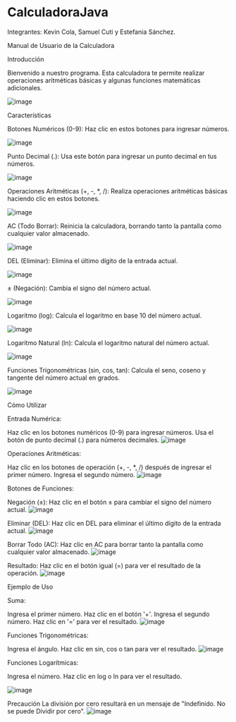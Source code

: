 # CalculadoraJava
Integrantes: Kevin Cola, Samuel Cuti y Estefania Sánchez.

Manual de Usuario de la Calculadora

Introducción

Bienvenido a nuestro programa. Esta calculadora te permite realizar operaciones aritméticas básicas y algunas funciones matemáticas adicionales.

![image](https://github.com/SamuelCU/CalculadoraJava/assets/150805852/f87317cc-dcbe-4112-a9e6-eb5c4baddcb1)


Características

Botones Numéricos (0-9): Haz clic en estos botones para ingresar números.

![image](https://github.com/SamuelCU/CalculadoraJava/assets/150805852/466885e0-8dfe-4d71-938b-f1b64b70ade4)


Punto Decimal (.): Usa este botón para ingresar un punto decimal en tus números.

![image](https://github.com/SamuelCU/CalculadoraJava/assets/150805852/21647ff3-f7da-4aa3-97ae-7e4ebc51783d)


Operaciones Aritméticas (+, -, *, /): Realiza operaciones aritméticas básicas haciendo clic en estos botones.

![image](https://github.com/SamuelCU/CalculadoraJava/assets/150805852/b6ea8eef-f788-4ef4-b4d1-9c42db873265)


AC (Todo Borrar): Reinicia la calculadora, borrando tanto la pantalla como cualquier valor almacenado.

![image](https://github.com/SamuelCU/CalculadoraJava/assets/150805852/ddcdb5d2-75ba-40a7-ab77-e611d11be9d0)


DEL (Eliminar): Elimina el último dígito de la entrada actual.

![image](https://github.com/SamuelCU/CalculadoraJava/assets/150805852/9a018bd6-ccac-406c-b338-4246ed6457ca)




± (Negación): Cambia el signo del número actual.

![image](https://github.com/SamuelCU/CalculadoraJava/assets/150805852/3f0bc27b-8d62-484e-a03a-024eb80c0185)



Logaritmo (log): Calcula el logaritmo en base 10 del número actual.

![image](https://github.com/SamuelCU/CalculadoraJava/assets/150805852/86f86082-7db9-4930-b4fd-a39bd976b683)



Logaritmo Natural (ln): Calcula el logaritmo natural del número actual.

![image](https://github.com/SamuelCU/CalculadoraJava/assets/150805852/fa2b161a-3290-4522-bbc5-7ebb94063b10)



Funciones Trigonométricas (sin, cos, tan): Calcula el seno, coseno y tangente del número actual en grados.

![image](https://github.com/SamuelCU/CalculadoraJava/assets/150805852/befa3fd6-10dd-4d88-a28e-502f1d6e13e6)




Cómo Utilizar

Entrada Numérica:

Haz clic en los botones numéricos (0-9) para ingresar números.
Usa el botón de punto decimal (.) para números decimales.
![image](https://github.com/SamuelCU/CalculadoraJava/assets/150805852/1f3ef0a5-fe09-4a23-bf6c-268412f74e3d)




Operaciones Aritméticas:

Haz clic en los botones de operación (+, -, *, /) después de ingresar el primer número.
Ingresa el segundo número.
![image](https://github.com/SamuelCU/CalculadoraJava/assets/150805852/ecb6ae91-f3d9-4023-bdd0-3ce7082daac8)



Botones de Funciones:

Negación (±):
Haz clic en el botón ± para cambiar el signo del número actual.
![image](https://github.com/SamuelCU/CalculadoraJava/assets/150805852/f3e85566-e33d-4365-8634-7e2b6e15fdab)


Eliminar (DEL):
Haz clic en DEL para eliminar el último dígito de la entrada actual.
![image](https://github.com/SamuelCU/CalculadoraJava/assets/150805852/b16d8f20-79df-46bf-a111-48ad08930fd6)


Borrar Todo (AC):
Haz clic en AC para borrar tanto la pantalla como cualquier valor almacenado.
![image](https://github.com/SamuelCU/CalculadoraJava/assets/150805852/695520a9-ce82-4ec3-b327-9ae70b045564)



Resultado:
Haz clic en el botón igual (=) para ver el resultado de la operación.
![image](https://github.com/SamuelCU/CalculadoraJava/assets/150805852/2c42e661-0114-4e9e-820b-c033ba34fd4a)



Ejemplo de Uso

Suma:

Ingresa el primer número.
Haz clic en el botón '+'.
Ingresa el segundo número.
Haz clic en '=' para ver el resultado.
![image](https://github.com/SamuelCU/CalculadoraJava/assets/150805852/f5c48d18-fd98-4011-992d-c33d09e6170d)




Funciones Trigonométricas:

Ingresa el ángulo.
Haz clic en sin, cos o tan para ver el resultado.
![image](https://github.com/SamuelCU/CalculadoraJava/assets/150805852/3a99dbcd-4fed-4eda-ad76-77ef7addd4e1)




Funciones Logarítmicas:

Ingresa el número.
Haz clic en log o ln para ver el resultado.

![image](https://github.com/SamuelCU/CalculadoraJava/assets/150805852/ce80d544-84ed-4937-8ff9-4cc89d5351b1)



Precaución
La división por cero resultará en un mensaje de "Indefinido. No se puede Dividir por cero".
![image](https://github.com/SamuelCU/CalculadoraJava/assets/150805852/b82b364d-9848-4593-acaf-265d6dd8d73d)








